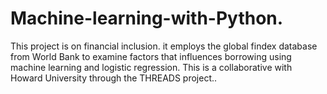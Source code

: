 # Machine-learning-with-Python.
This project is on financial inclusion. it employs the global findex database from World Bank to examine factors that influences borrowing using machine learning and logistic regression. This is a collaborative with Howard University through the THREADS project.. 
